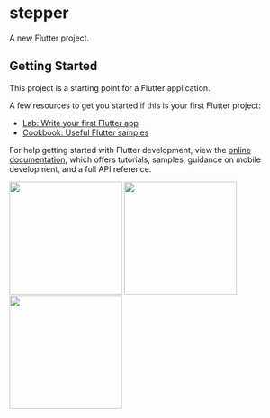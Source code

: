 # stepper

A new Flutter project.

## Getting Started

This project is a starting point for a Flutter application.

A few resources to get you started if this is your first Flutter project:

- [Lab: Write your first Flutter app](https://docs.flutter.dev/get-started/codelab)
- [Cookbook: Useful Flutter samples](https://docs.flutter.dev/cookbook)

For help getting started with Flutter development, view the
[online documentation](https://docs.flutter.dev/), which offers tutorials,
samples, guidance on mobile development, and a full API reference.




<img src="https://user-images.githubusercontent.com/118456066/209627203-d6e9246e-aac1-420e-8ab2-28d498b90cd0.jpg" width="200px">

<img src="https://user-images.githubusercontent.com/118456066/209627482-780ff8b8-eb41-4b91-b780-d6fc469cd4a7.jpg" width="200px">

<img src="https://user-images.githubusercontent.com/118456066/209627504-e16bc975-6b3c-4a19-8f7d-93fb33f14196.jpg" width="200px">

